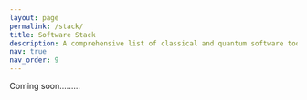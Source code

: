 ```yaml
---
layout: page
permalink: /stack/
title: Software Stack
description: A comprehensive list of classical and quantum software tools I actively use for simulation, modeling, and development — spanning DFT, FEA, photonics, quantum circuits, and fluid dynamics. 
nav: true
nav_order: 9
---
```

Coming soon.........
